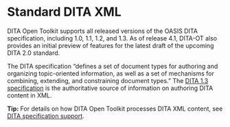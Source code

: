 # Standard DITA XML

DITA Open Toolkit supports all released versions of the OASIS DITA specification, including 1.0, 1.1, 1.2, and 1.3. As of release 4.1, DITA-OT also provides an initial preview of features for the latest draft of the upcoming DITA 2.0 standard.

The DITA specification “defines a set of document types for authoring and organizing topic-oriented information, as well as a set of mechanisms for combining, extending, and constraining document types.” The [DITA 1.3 specification](http://docs.oasis-open.org/dita/dita/v1.3/dita-v1.3-part0-overview.html) is the authoritative source of information on authoring DITA content in XML.

**Tip:** For details on how DITA Open Toolkit processes DITA XML content, see [DITA specification support](../reference/dita-spec-support.md).

